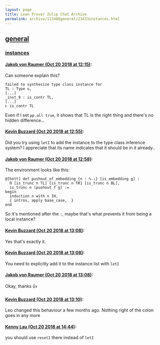 ```yaml
---
layout: page
title: Lean Prover Zulip Chat Archive 
permalink: archive/113488general/23433instances.html
---
```


## [general](index.html)
### [instances](23433instances.html)

#### [Jakob von Raumer (Oct 20 2018 at 12:15)](https://leanprover.zulipchat.com/#narrow/stream/113488-general/topic/instances/near/136163177):
Can someone explain this?
```lean
failed to synthesize type class instance for
TL : Type u,
[...]
_inst_9 : is_contr TL,
[...]
⊢ is_contr TL
```
Even if I set `pp.all true`, it shows that TL is the right thing and there's no hidden difference...

#### [Kevin Buzzard (Oct 20 2018 at 12:55)](https://leanprover.zulipchat.com/#narrow/stream/113488-general/topic/instances/near/136164270):
Did you try using `letI` to add the instance to the type class inference system? I appreciate that its name indicates that it should be in it already..

#### [Jakob von Raumer (Oct 20 2018 at 12:58)](https://leanprover.zulipchat.com/#narrow/stream/113488-general/topic/instances/near/136164360):
The environment looks like this:
```lean
@[hott] def pushout_of_embedding {n : ℕ₋₂} [is_embedding g] :
  Π [is_trunc n TL] [is_trunc n TR] [is_trunc n BL],
  is_trunc n (pushout f g) :=
begin
  induction n with n IH,
  { intros, apply base_case,  }
end
```
So it's mentioned after the `:`, maybe that's what prevents it from being a local instance?

#### [Kevin Buzzard (Oct 20 2018 at 13:08)](https://leanprover.zulipchat.com/#narrow/stream/113488-general/topic/instances/near/136164637):
Yes that's exactly it.

#### [Kevin Buzzard (Oct 20 2018 at 13:08)](https://leanprover.zulipchat.com/#narrow/stream/113488-general/topic/instances/near/136164639):
You need to explicitly add it to the instance list with `letI`

#### [Jakob von Raumer (Oct 20 2018 at 13:08)](https://leanprover.zulipchat.com/#narrow/stream/113488-general/topic/instances/near/136164640):
Okay, thanks :+1:

#### [Kevin Buzzard (Oct 20 2018 at 13:10)](https://leanprover.zulipchat.com/#narrow/stream/113488-general/topic/instances/near/136164675):
Leo changed this behaviour a few months ago. Nothing right of the colon goes in any more

#### [Kenny Lau (Oct 20 2018 at 14:44)](https://leanprover.zulipchat.com/#narrow/stream/113488-general/topic/instances/near/136167263):
you should use `resetI` there instead of `letI`

